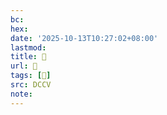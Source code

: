 ```yaml
---
bc:
hex:
date: '2025-10-13T10:27:02+08:00'
lastmod:
title: 􄈂
url: 􄈂
tags: [𡫝]
src: DCCV
note:
---
```

